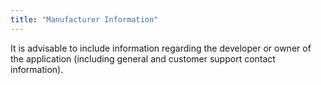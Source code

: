 ```yaml
---
title: "Manufacturer Information"
---
```

It is advisable to include information regarding the developer or owner of the application (including general and customer support contact information).
